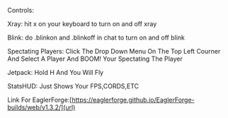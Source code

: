 Controls:


Xray:
hit x on your keyboard to turn on and off xray

Blink:
do .blinkon and .blinkoff in chat to turn on and off blink

Spectating Players:
Click The Drop Down Menu On The Top Left Courner And Select A Player And BOOM! Your Spectating The Player

Jetpack:
Hold H And You Will Fly

StatsHUD:
Just Shows Your FPS,CORDS,ETC

Link For EaglerForge:[https://eaglerforge.github.io/EaglerForge-builds/web/v1.3.2/](url)
